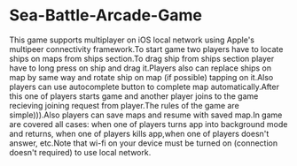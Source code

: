 # Sea-Battle-Arcade-Game
This game supports multiplayer on iOS local network using Apple's multipeer connectivity framework.To start game two players have to locate ships on maps from ships section.To drag ship from ships section player have to long press on ship and drag it.Players also can replace ships on map by same way and rotate ship on map (if possible) tapping on it.Also players can use autocomplete button to complete map automatically.After this one of players starts game and another player joins to the game recieving joining request from player.The rules of the game are simple))).Also players can save maps and resume with saved map.In game are covered all cases: when one of players turns app into background mode and returns, when one of players kills app,when one of players doesn't answer, etc.Note that wi-fi on your device must be turned on (connection doesn't required) to use local network.
